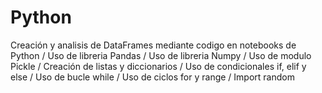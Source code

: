 # Python
Creación y analisis de DataFrames mediante codigo en notebooks de Python
/ Uso de libreria Pandas 
/ Uso de libreria Numpy
/ Uso de modulo Pickle
/ Creación de listas y diccionarios
/ Uso de condicionales if, elif y else
/ Uso de bucle while
/ Uso de ciclos for y range
/ Import random
